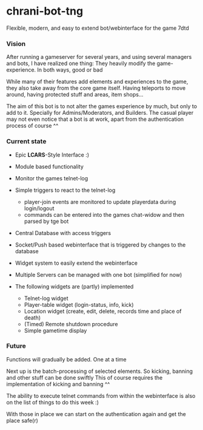 # chrani-bot-tng
Flexible, modern, and easy to extend bot/webinterface for the game 7dtd

### Vision
After running a gameserver for several years, and using several managers and bots, I have realized one thing: They
heavily modify the game-experience. In both ways, good or bad

While many of their features add elements and experiences to the game, they also take away from the core game itself.
Having teleports to move around, having protected stuff and areas, item shops...

The aim of this bot is to not alter the games experience by much, but only to add to it.
Specially for Admins/Moderators, and Builders. The casual player may not even notice that a bot is at work, apart
from the authentication process of course ^^

### Current state

* Epic **LCARS**-Style Interface :)
* Module based functionality
* Monitor the games telnet-log
* Simple triggers to react to the telnet-log
  * player-join events are monitored to update playerdata during login/logout
  * commands can be entered into the games chat-widow and then parsed by tge bot
* Central Database with access triggers
* Socket/Push based webinterface that is triggered by changes to the database
* Widget system to easily extend the webinterface
* Multiple Servers can be managed with one bot (simplified for now)

* The following widgets are (partly) implemented
  * Telnet-log widget
  * Player-table widget (login-status, info, kick)
  * Location widget (create, edit, delete, records time and place of death)
  * (Timed) Remote shutdown procedure
  * Simple gametime display

  
### Future
Functions will gradually be added. One at a time

Next up is the batch-processing of selected elements. So kicking, banning and other stuff can be done swiftly
This of course requires the implementation of kicking and banning ^^

The ability to execute telnet commands from within the webinterface is also on the list of things to do this week :)

With those in place we can start on the authentication again and get the place safe(r) 
